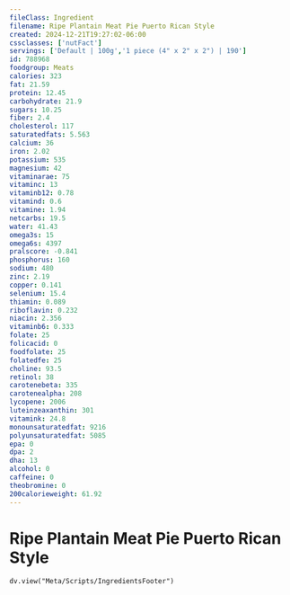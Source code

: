 ```yaml
---
fileClass: Ingredient
filename: Ripe Plantain Meat Pie Puerto Rican Style
created: 2024-12-21T19:27:02-06:00
cssclasses: ['nutFact']
servings: ['Default | 100g','1 piece (4" x 2" x 2") | 190']
id: 788968
foodgroup: Meats
calories: 323
fat: 21.59
protein: 12.45
carbohydrate: 21.9
sugars: 10.25
fiber: 2.4
cholesterol: 117
saturatedfats: 5.563
calcium: 36
iron: 2.02
potassium: 535
magnesium: 42
vitaminarae: 75
vitaminc: 13
vitaminb12: 0.78
vitamind: 0.6
vitamine: 1.94
netcarbs: 19.5
water: 41.43
omega3s: 15
omega6s: 4397
pralscore: -0.841
phosphorus: 160
sodium: 480
zinc: 2.19
copper: 0.141
selenium: 15.4
thiamin: 0.089
riboflavin: 0.232
niacin: 2.356
vitaminb6: 0.333
folate: 25
folicacid: 0
foodfolate: 25
folatedfe: 25
choline: 93.5
retinol: 38
carotenebeta: 335
carotenealpha: 208
lycopene: 2006
luteinzeaxanthin: 301
vitamink: 24.8
monounsaturatedfat: 9216
polyunsaturatedfat: 5085
epa: 0
dpa: 2
dha: 13
alcohol: 0
caffeine: 0
theobromine: 0
200calorieweight: 61.92
---
```


# Ripe Plantain Meat Pie Puerto Rican Style

```dataviewjs
dv.view("Meta/Scripts/IngredientsFooter")
```